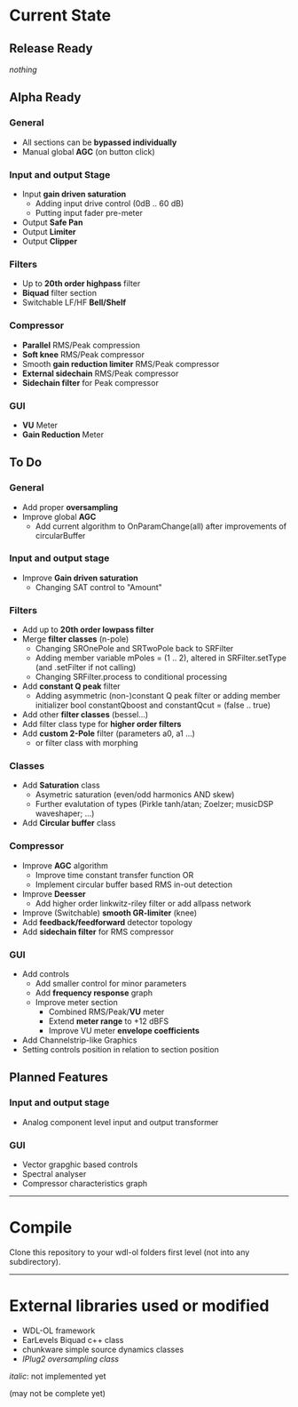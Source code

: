 # Current State

## Release Ready

_nothing_

## Alpha Ready

### General

* All sections can be __bypassed individually__
* Manual global __AGC__ (on button click)

### Input and output Stage

* Input __gain driven saturation__
	* Adding input drive control (0dB .. 60 dB)
	* Putting input fader pre-meter
* Output __Safe Pan__
* Output __Limiter__
* Output __Clipper__

### Filters

* Up to __20th order highpass__ filter
* __Biquad__ filter section
* Switchable LF/HF __Bell/Shelf__

### Compressor

* __Parallel__ RMS/Peak compression
* __Soft knee__ RMS/Peak compressor
* Smooth __gain reduction limiter__ RMS/Peak compressor
* __External sidechain__ RMS/Peak compressor
* __Sidechain filter__ for Peak compressor

### GUI

* __VU__ Meter
* __Gain Reduction__ Meter

## To Do

### General

* Add proper __oversampling__
* Improve global __AGC__
	* Add current algorithm to OnParamChange(all) after improvements of circularBuffer

### Input and output stage

* Improve __Gain driven saturation__
	* Changing SAT control to "Amount" 

### Filters

* Add up to __20th order lowpass filter__
* Merge __filter classes__ (n-pole)  
	* Changing SROnePole and SRTwoPole back to SRFilter
	* Adding member variable mPoles = (1 .. 2), altered in SRFilter.setType (and .setFilter if not calling)
	* Changing SRFilter.process to conditional processing
* Add __constant Q peak__ filter  
	* Adding asymmetric (non-)constant Q peak filter or adding member initializer bool constantQboost and constantQcut = (false .. true)
* Add other __filter classes__ (bessel...)
* Add filter class type for __higher order filters__
* Add __custom 2-Pole__ filter (parameters a0, a1 ...)
	* or filter class with morphing 

### Classes

* Add __Saturation__ class
	* Asymetric saturation (even/odd harmonics AND skew)
	* Further evalutation of types (Pirkle tanh/atan; Zoelzer; musicDSP waveshaper; ...)
* Add __Circular buffer__ class

### Compressor

* Improve __AGC__ algorithm
	* Improve time constant transfer function OR
	* Implement circular buffer based RMS in-out detection
* Improve __Deesser__
	* Add higher order linkwitz-riley filter or add allpass network
* Improve (Switchable) __smooth GR-limiter__ (knee)
* Add __feedback/feedforward__ detector topology
* Add __sidechain filter__ for RMS compressor

### GUI

* Add controls
	* Add smaller control for minor parameters
	* Add __frequency response__ graph
	* Improve meter section
		* Combined RMS/Peak/__VU__ meter
		* Extend __meter range__ to +12 dBFS
		* Improve VU meter __envelope coefficients__
* Add Channelstrip-like Graphics
* Setting controls position in relation to section position

## Planned Features

### Input and output stage

* Analog component level input and output transformer

### GUI

* Vector grapghic based controls
* Spectral analyser
* Compressor characteristics graph

---

# Compile

Clone this repository to your wdl-ol folders first level (not into any subdirectory).

---

# External libraries used or modified

* WDL-OL framework
* EarLevels Biquad c++ class
* chunkware simple source dynamics classes
* _IPlug2 oversampling class_

_italic_: not implemented yet

(may not be complete yet)
